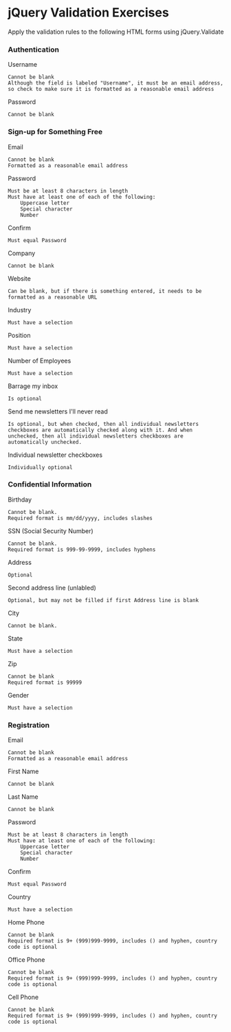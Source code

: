 # jQuery Validation Exercises

Apply the validation rules to the following HTML forms using jQuery.Validate

### Authentication

Username

	Cannot be blank
	Although the field is labeled "Username", it must be an email address, so check to make sure it is formatted as a reasonable email address

Password

	Cannot be blank

### Sign-up for Something Free

Email

	Cannot be blank
	Formatted as a reasonable email address

Password

	Must be at least 8 characters in length
	Must have at least one of each of the following:
		Uppercase letter
		Special character
		Number

Confirm

	Must equal Password

Company

	Cannot be blank

Website

	Can be blank, but if there is something entered, it needs to be formatted as a reasonable URL

Industry

	Must have a selection

Position

	Must have a selection

Number of Employees

	Must have a selection

Barrage my inbox

	Is optional

Send me newsletters I'll never read

	Is optional, but when checked, then all individual newsletters checkboxes are automatically checked along with it. And when unchecked, then all individual newsletters checkboxes are automatically unchecked.

Individual newsletter checkboxes

	Individually optional

### Confidential Information

Birthday

	Cannot be blank.
	Required format is mm/dd/yyyy, includes slashes

SSN (Social Security Number)

	Cannot be blank.
	Required format is 999-99-9999, includes hyphens

Address

	Optional

Second address line (unlabled)

	Optional, but may not be filled if first Address line is blank

City

	Cannot be blank.

State

	Must have a selection

Zip

	Cannot be blank
	Required format is 99999

Gender

	Must have a selection

### Registration

Email

	Cannot be blank
	Formatted as a reasonable email address

First Name

	Cannot be blank

Last Name

	Cannot be blank

Password

	Must be at least 8 characters in length
	Must have at least one of each of the following:
		Uppercase letter
		Special character
		Number

Confirm

	Must equal Password

Country

	Must have a selection

Home Phone

	Cannot be blank
	Required format is 9+ (999)999-9999, includes () and hyphen, country code is optional

Office Phone

	Cannot be blank
	Required format is 9+ (999)999-9999, includes () and hyphen, country code is optional

Cell Phone

	Cannot be blank
	Required format is 9+ (999)999-9999, includes () and hyphen, country code is optional
